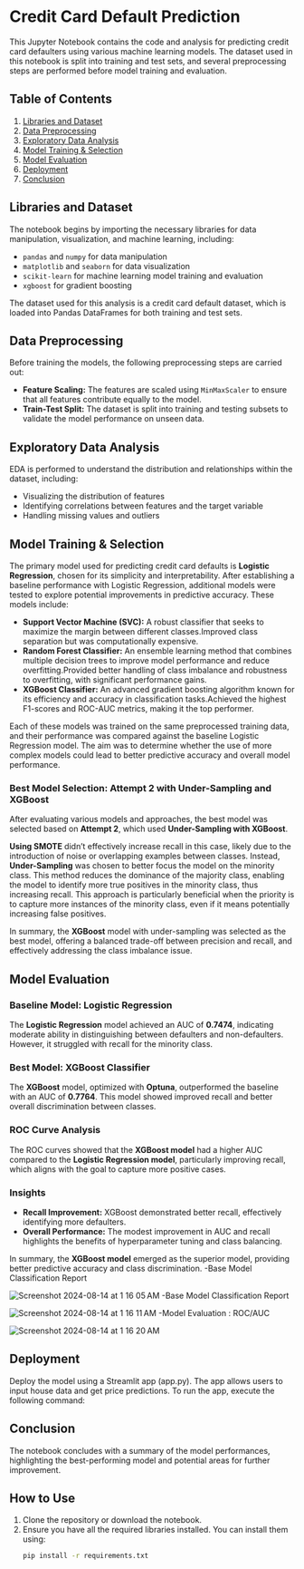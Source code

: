 # Credit Card Default Prediction

This Jupyter Notebook contains the code and analysis for predicting credit card defaulters using various machine learning models. The dataset used in this notebook is split into training and test sets, and several preprocessing steps are performed before model training and evaluation.

## Table of Contents

1. [Libraries and Dataset](#libraries-and-dataset)
2. [Data Preprocessing](#data-preprocessing)
3. [Exploratory Data Analysis](#exploratory-data-analysis)
4. [Model Training & Selection](#model-training-&-Selection)
5. [Model Evaluation](#model-evaluation)
6. [Deployment](#deployment)
7. [Conclusion](#conclusion)

## Libraries and Dataset

The notebook begins by importing the necessary libraries for data manipulation, visualization, and machine learning, including:

- `pandas` and `numpy` for data manipulation
- `matplotlib` and `seaborn` for data visualization
- `scikit-learn` for machine learning model training and evaluation
- `xgboost` for gradient boosting

The dataset used for this analysis is a credit card default dataset, which is loaded into Pandas DataFrames for both training and test sets.

## Data Preprocessing

Before training the models, the following preprocessing steps are carried out:

- **Feature Scaling:** The features are scaled using `MinMaxScaler` to ensure that all features contribute equally to the model.
- **Train-Test Split:** The dataset is split into training and testing subsets to validate the model performance on unseen data.

## Exploratory Data Analysis

EDA is performed to understand the distribution and relationships within the dataset, including:

- Visualizing the distribution of features
- Identifying correlations between features and the target variable
- Handling missing values and outliers

## Model Training & Selection

The primary model used for predicting credit card defaults is **Logistic Regression**, chosen for its simplicity and interpretability. After establishing a baseline performance with Logistic Regression, additional models were tested to explore potential improvements in predictive accuracy. These models include:

- **Support Vector Machine (SVC):** A robust classifier that seeks to maximize the margin between different classes.Improved class separation but was computationally expensive.
- **Random Forest Classifier:** An ensemble learning method that combines multiple decision trees to improve model performance and reduce overfitting.Provided better handling of class imbalance and robustness to overfitting, with significant performance gains.
- **XGBoost Classifier:** An advanced gradient boosting algorithm known for its efficiency and accuracy in classification tasks.Achieved the highest F1-scores and ROC-AUC metrics, making it the top performer.

Each of these models was trained on the same preprocessed training data, and their performance was compared against the baseline Logistic Regression model. The aim was to determine whether the use of more complex models could lead to better predictive accuracy and overall model performance.

### Best Model Selection: Attempt 2 with Under-Sampling and XGBoost

After evaluating various models and approaches, the best model was selected based on **Attempt 2**, which used **Under-Sampling with XGBoost**. 

**Using SMOTE** didn’t effectively increase recall in this case, likely due to the introduction of noise or overlapping examples between classes. Instead, **Under-Sampling** was chosen to better focus the model on the minority class. This method reduces the dominance of the majority class, enabling the model to identify more true positives in the minority class, thus increasing recall. This approach is particularly beneficial when the priority is to capture more instances of the minority class, even if it means potentially increasing false positives.

In summary, the **XGBoost** model with under-sampling was selected as the best model, offering a balanced trade-off between precision and recall, and effectively addressing the class imbalance issue.

## Model Evaluation

### Baseline Model: Logistic Regression

The **Logistic Regression** model achieved an AUC of **0.7474**, indicating moderate ability in distinguishing between defaulters and non-defaulters. However, it struggled with recall for the minority class.

### Best Model: XGBoost Classifier

The **XGBoost** model, optimized with **Optuna**, outperformed the baseline with an AUC of **0.7764**. This model showed improved recall and better overall discrimination between classes.

### ROC Curve Analysis

The ROC curves showed that the **XGBoost model** had a higher AUC compared to the **Logistic Regression model**, particularly improving recall, which aligns with the goal to capture more positive cases.

### Insights

- **Recall Improvement:** XGBoost demonstrated better recall, effectively identifying more defaulters.
- **Overall Performance:** The modest improvement in AUC and recall highlights the benefits of hyperparameter tuning and class balancing.

In summary, the **XGBoost model** emerged as the superior model, providing better predictive accuracy and class discrimination.
-Base Model Classification Report

![Screenshot 2024-08-14 at 1 16 05 AM](https://github.com/user-attachments/assets/ea8e9a60-c19e-4831-b2f4-7869b62b7098)
-Base Model Classification Report

![Screenshot 2024-08-14 at 1 16 11 AM](https://github.com/user-attachments/assets/70753b8d-991b-417a-a7fa-2a715bb5aa94)
-Model Evaluation : ROC/AUC

![Screenshot 2024-08-14 at 1 16 20 AM](https://github.com/user-attachments/assets/a487ae45-9693-45e5-bfe3-5767a1b1534a)

## Deployment
Deploy the model using a Streamlit app (app.py). The app allows users to input house data and get price predictions. To run the app, execute the following command:


## Conclusion

The notebook concludes with a summary of the model performances, highlighting the best-performing model and potential areas for further improvement.

## How to Use

1. Clone the repository or download the notebook.
2. Ensure you have all the required libraries installed. You can install them using:
   ```bash
   pip install -r requirements.txt

